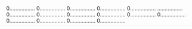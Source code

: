 0.................
0.................
0.................
0.................
0.................
.................
0.................
0.................
0.................
0.................
0.................
0.................
0.................
0.................
0.................
0.................
